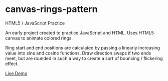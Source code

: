 # canvas-rings-pattern
HTML5 / JavaScript Practice

An early project created to practice JavaScript and HTML. Uses HTML5 canvas to animate colored rings. 

Ring start and end positions are calculated by passing a linearly increasing value into sine and cosine functions. Draw direction swaps if two ends meet, but are rounded in such a way to create a sort of bouncing / flickering effect.

[Live Demo](http://gibbs.tk/portfolio/canvas-rings-pattern/demo/)
